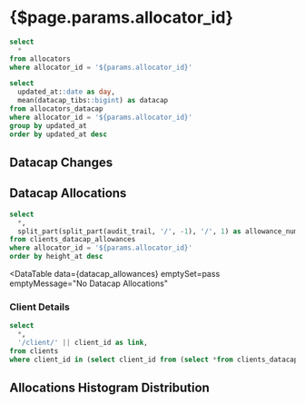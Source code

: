 # {$page.params.allocator_id}

```sql filtered_allocator_info
select
  *
from allocators
where allocator_id = '${params.allocator_id}'
```

<Grid cols=4>

<BigValue
  data={filtered_allocator_info}
  value=allocator_name
  title="Name"
/>

<BigValue
  data={filtered_allocator_info}
  value=allocator_organization_name
  title="Organization"
/>

<BigValue
  data={filtered_allocator_info}
  value=is_multisig
  title="Is Multisig?"
/>


<BigValue
  data={filtered_allocator_info}
  value=allocator_address
  title="Address"
/>

<BigValue
  data={filtered_allocator_info}
  value=initial_allowance_tibs
  title="Initial Allowance (TiBs)"
/>

<BigValue
  data={filtered_allocator_info}
  value=current_allowance_tibs
  title="Current Allowance (TiBs)"
/>


<BigValue
  data={filtered_allocator_info}
  value=created_at
  title="Created At"
/>

<BigValue
  data={filtered_allocator_info}
  value=verified_clients_count
  title="Verified Clients"
/>

<BigValue
  data={filtered_allocator_info}
  value=received_datacap_change
  title="Received Datacap Change"
/>

<BigValue
  data={filtered_allocator_info}
  value=location
/>

<BigValue
  data={filtered_allocator_info}
  value=metapathway_type
/>

<BigValue
  data={filtered_allocator_info}
  value=associated_org_addresses
/>

<BigValue
  data={filtered_allocator_info}
  value=standardized
/>

<BigValue
  data={filtered_allocator_info}
  value=target_clients
/>

<BigValue
  data={filtered_allocator_info}
  value=required_sps
/>

<BigValue
  data={filtered_allocator_info}
  value=required_replicas
/>

<BigValue
  data={filtered_allocator_info}
  value=data_types
/>

<BigValue
  data={filtered_allocator_info}
  value=12m_requested
/>

<BigValue
  data={filtered_allocator_info}
  value=github_handles
/>

<!-- TODO: Add POC and Pathway-->
<!-- TODO: Figure out a way to link back to the application -->

</Grid>


```sql datacap_balance_history
select
  updated_at::date as day,
  mean(datacap_tibs::bigint) as datacap
from allocators_datacap
where allocator_id = '${params.allocator_id}'
group by updated_at
order by updated_at desc
```

## Datacap Changes

<AreaChart
  data={datacap_balance_history}
  x=day
  y=datacap
  step=true
  emptySet=pass
/>

## Datacap Allocations

```sql datacap_allowances
select
  *,
  split_part(split_part(audit_trail, '/', -1), '/', 1) as allowance_number
from clients_datacap_allowances
where allocator_id = '${params.allocator_id}'
order by height_at desc
```

<DataTable
  data={datacap_allowances}
  emptySet=pass
  emptyMessage="No Datacap Allocations"
>
  <Column id=audit_trail contentType=link linkLabel=allowance_number title="Allowance GitHub Number"/>
  <Column id=client_id/>
  <Column id=allowance_tibs/>
  <Column id=height_at title="Timestamp"/>
  <Column id=is_data_public/>
  <Column id=is_from_autoverifier/>
  <Column id=message_cid/>
</DataTable>


### Client Details

```sql allowances_client_details
select
  *,
  '/client/' || client_id as link,
from clients
where client_id in (select client_id from (select *from clients_datacap_allowances where allocator_id = '${params.allocator_id}'))
```

<DataTable
  data={allowances_client_details}
  emptySet=pass
  emptyMessage="No Clients"
  link=link
/>

## Allocations Histogram Distribution

<Histogram
  data={datacap_allowances}
  x=allowance_tibs
  xAxisTitle="Datacap Allocation Size"
  title="Datacap Allocation Size Distribution"
  emptySet=pass
  emptyMessage="No Datacap Allocations"
/>
